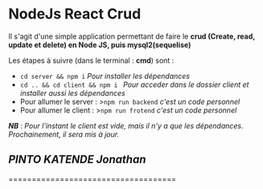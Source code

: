 # NodeJs React Crud

Il s'agit d'une simple application permettant de faire le **crud (Create, read, update et delete) en Node JS, puis mysql2(sequelise)**

Les étapes à suivre (dans le terminal : **cmd**) sont :

- `cd server && npm i` *Pour installer les dépendances*
- `cd .. && cd client && npm i ` *Pour acceder dans le dossier client et installer aussi les dépendances*
- Pour allumer le server : >`npm run backend` *c'est un code personnel*
- Pour allumer le client : >`npm run frotend` *c'est un code personnel*

***NB*** : *Pour l'instant le client est vide, mais il n'y a que les dépendances. Prochainement, il sera mis à jour.*

## ***PINTO KATENDE Jonathan***
====================================
